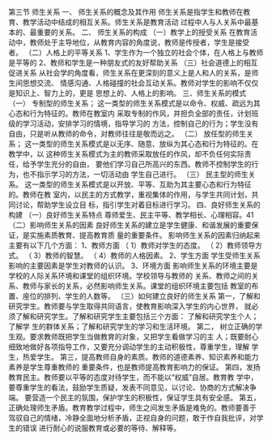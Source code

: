 第三节 师生关系
一、 师生关系的概念及其作用
师生关系是指学生和教师在教育、教学活动中结成的相互关系。师生关系是教育活动
过程中人与人关系中最基本的、最重要的关系。
二、 师生关系的构成
（一）教学上的授受关系
在教育活动中，教师处于主导地位，从教育内容的角度说，教师是传授者，学生是接受
者。
（二）人格上的平等关系
1、学生作为一个独立的社会个体，在人格上与教师是平等的
2、教师和学生是一种朋友式的友好帮助关系
（三）社会道德上的相互促进关系
从社会学的角度看，师生关系在更深刻的意义上是人和人的关系，是师生间思想交流、
情感沟通、人格碰撞的社会互动关系。教师对学生的影响不仅仅是知识上、智力上的，更是
思想上的、人格上的影响。
三、师生关系的模式
（一） 专制型的师生关系；
这一类型的师生关系模式是以命令、权威、疏远为其心态和行为特征的。教师在教室内
采取专制的作风，并担负全部的责任，计划班级的学习活动，安排学习的情境，指导学习的
方法，控制自己的行为；学生没有自由，只是听从教师的命令，对教师往往是敬而远之。
（二） 放任型的师生关系；
这一类型的师生关系模式是以无序、随意、放纵为其心态和行为特征的。在教学中，以
这种师生关系模式为主的教师采取放任的作风，却不负任何实际责任，给予学生充分的自由，
要他们学习自己所高兴的东西。教师不控制学生的行为，也不指示学习的方法，一切活动由
学生自己进行。
（三） 民主型的师生关系。
这一类型的师生关系模式是以开放、平等、互助为其主要心态和行为特征的。教师在教
室内，以民主的方式教学，重视集体的作用，与学生共同计划，共同讨论，帮助学生设立目
标，指引学生对着目标进行学习。
四、良好师生关系的构建
（一）良好师生关系特点
尊师爱生、民主平等、教学相长、心理相容。41
（二）影响师生关系的因素
良好师生关系的建立是学生健康、和谐发展的重要保证，是实施素质教育、提高教育质
量的重要条件。 影响师生关系的因素归纳起来主要有以下几个方面：
1、教师方面
（ 1）教师对学生的态度。
（ 2）教师领导方式。
（ 3）教师的智慧。
（ 4）教师的人格因素。 2、学生方面
学生受师生关系影响的主要因素是学生对教师的认识。
3、环境方面
影响师生关系的环境主要是学校的人际关系环境和课堂的组织环境。学校领导与教师的
关系、教师之间的关系、教师与家长的关系，必然影响师生关系。课堂的组织环境主要包括
教室的布置、座位的排列、学生的人数等。
（三）如何建立良好的师生关系
第一，了解和研究学生。教师要与学生取得共同语言，使教育影响深入学生的内心世界，
就必须了解和研究学生。了解和研究学生主要包括三个方面： 了解和研究学生个人；了解学
生的群体关系；了解和研究学生的学习和生活环境。
第二， 树立正确的学生观。要求教师既把学生当做教育的对象，又把学生看做学习的主
人；既要耐心细致地做好各项指导工作，又要充分调动学生的主动积极性，尊重学生，理解
学生，热爱学生。
第三，提高教师自身的素质。教师的道德素养、知识素养和能力素养是学生尊重教师的
重要条件，也是教师提高教育影响力的保证。
第四，发扬教育民主。教师要以平等的态度对待学生，而不能以“权威”自居。教育教
学中，要尊重学生的看法，鼓励学生质疑，发表不同意见，以讨论、协商的方式解决争端。
要营造一个民主的氛围，保护学生的积极性，保证学生具有安全感。
第五，正确处理师生矛盾。教育教学过程中，师生之间发生矛盾是难免的。教师要善于
驾驭自己的情绪，冷静全面地分析矛盾，正视自身的问题，敢于作自我批评，对学生的错误
进行耐心的说服教育或必要的等待、解释等。